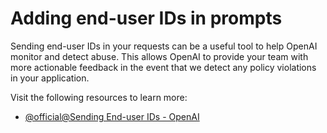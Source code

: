# Adding end-user IDs in prompts

Sending end-user IDs in your requests can be a useful tool to help OpenAI monitor and detect abuse. This allows OpenAI to provide your team with more actionable feedback in the event that we detect any policy violations in your application.

Visit the following resources to learn more:

- [@official@Sending End-user IDs - OpenAI](https://platform.openai.com/docs/guides/safety-best-practices/end-user-ids)

